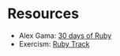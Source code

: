 # Resources

- Alex Gama: [30 days of Ruby](https://www.alexgama.io/search/?s=30+days+of+ruby)
- Exercism: [Ruby Track](https://exercism.io/my/tracks/ruby)
